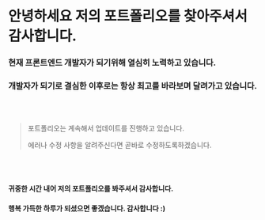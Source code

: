 # 안녕하세요 저의 포트폴리오를 찾아주셔서 감사합니다.


### 현재 프론트엔드 개발자가 되기위해 열심히 노력하고 있습니다.
### 개발자가 되기로 결심한 이후로는 항상 최고를 바라보며 달려가고 있습니다.
<br/>
<br/>

> 포트폴리오는 계속해서 업데이트를 진행하고 있습니다.
>
> 에러나 수정 사항을 알려주신다면 곧바로 수정하도록하겠습니다. 
<br/>
<br/>

#### 귀중한 시간 내어 저의 포트폴리오를 봐주셔서 감사합니다.

#### 행복 가득한 하루가 되셨으면 좋겠습니다. 감사합니다 :)
